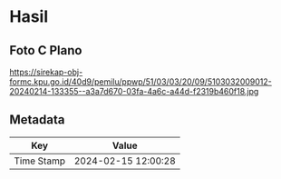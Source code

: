 # Hasil

## Foto C Plano

https://sirekap-obj-formc.kpu.go.id/40d9/pemilu/ppwp/51/03/03/20/09/5103032009012-20240214-133355--a3a7d670-03fa-4a6c-a44d-f2319b460f18.jpg


## Metadata

| Key        | Value               |
| ---------- | ------------------- |
| Time Stamp | 2024-02-15 12:00:28 |



